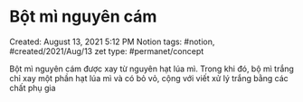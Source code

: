 ---
---

# Bột mì nguyên cám

Created: August 13, 2021 5:12 PM
Notion tags: #notion, #created/2021/Aug/13
zet type: #permanet/concept

Bột mì nguyên cám được xay từ nguyên hạt lúa mì. Trong khi đó, bộ mì trắng chỉ xay một phần hạt lúa mì và có bỏ vỏ, cộng với viết xử lý trắng bằng các chất phụ gia